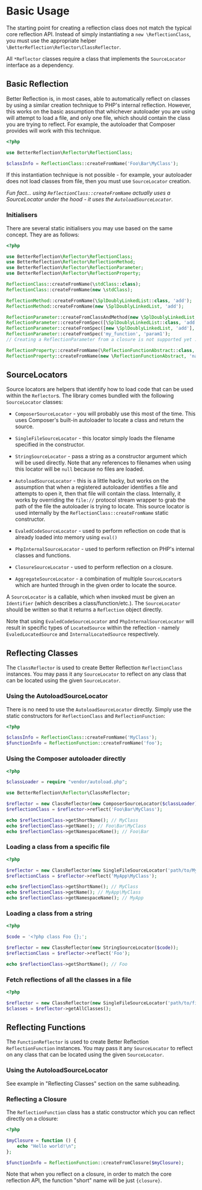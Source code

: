 # Basic Usage

The starting point for creating a reflection class does not match the typical
core reflection API. Instead of simply instantiating a `new \ReflectionClass`,
you must use the appropriate helper `\BetterReflection\Reflector\ClassReflector`.

All `*Reflector` classes require a class that implements the `SourceLocator`
interface as a dependency.

## Basic Reflection

Better Reflection is, in most cases, able to automatically reflect on classes
by using a similar creation technique to PHP's internal reflection. However,
this works on the basic assumption that whichever autoloader you are using will
attempt to load a file, and only one file, which should contain the class you
are trying to reflect. For example, the autoloader that Composer provides will
work with this technique.

```php
<?php

use BetterReflection\Reflector\ReflectionClass;

$classInfo = ReflectionClass::createFromName('Foo\Bar\MyClass');
```

If this instantiation technique is not possible - for example, your autoloader
does not load classes from file, then you must use `SourceLocator` creation.

*Fun fact... using `ReflectionClass::createFromName` actually uses a
SourceLocator under the hood - it uses the `AutoloadSourceLocator`.*

### Initialisers

There are several static initialisers you may use based on the same concept.
They are as follows:

```php
<?php

use BetterReflection\Reflector\ReflectionClass;
use BetterReflection\Reflector\ReflectionMethod;
use BetterReflection\Reflector\ReflectionParameter;
use BetterReflection\Reflector\ReflectionProperty;

ReflectionClass::createFromName(\stdClass::class);
ReflectionClass::createFromName(new \stdClass);

ReflectionMethod::createFromName(\SplDoublyLinkedList::class, 'add');
ReflectionMethod::createFromName(new \SplDoublyLinkedList, 'add');

ReflectionParameter::createFromClassAndMethod(new \SplDoublyLinkedList, 'add', 'index');
ReflectionParameter::createFromSpec([\SplDoublyLinkedList::class, 'add'], 'index');
ReflectionParameter::createFromSpec([new \SplDoublyLinkedList, 'add'], 'index');
ReflectionParameter::createFromSpec('my_function', 'param1');
// Creating a ReflectionParameter from a closure is not supported yet :(

ReflectionProperty::createFromName(\ReflectionFunctionAbstract::class, 'name');
ReflectionProperty::createFromName(new \ReflectionFunctionAbstract, 'name')
```

## SourceLocators

Source locators are helpers that identify how to load code that can be used
within the `Reflector`s. The library comes bundled with the following 
`SourceLocator` classes:

 * `ComposerSourceLocator` - you will probably use this most of the time. This
    uses Composer's built-in autoloader to locate a class and return the source.
    
 * `SingleFileSourceLocator` - this locator simply loads the filename specified
    in the constructor.
    
 * `StringSourceLocator` - pass a string as a constructor argument which will
    be used directly. Note that any references to filenames when using this
    locator will be `null` because no files are loaded.

 * `AutoloadSourceLocator` - this is a little hacky, but works on the assumption
    that when a registered autoloader identifies a file and attempts to open it,
    then that file will contain the class. Internally, it works by overriding
    the `file://` protocol stream wrapper to grab the path of the file the
    autoloader is trying to locate. This source locator is used internally by
    the `ReflectionClass::createFromName` static constructor.

 * `EvaledCodeSourceLocator` - used to perform reflection on code that is
    already loaded into memory using `eval()`

 * `PhpInternalSourceLocator` - used to perform reflection on PHP's internal
    classes and functions.

 * `ClosureSourceLocator` - used to perform reflection on a closure.

 * `AggregateSourceLocator` - a combination of multiple `SourceLocator`s which
    are hunted through in the given order to locate the source.

A `SourceLocator` is a callable, which when invoked must be given an
`Identifier` (which describes a class/function/etc.). The `SourceLocator`
should be written so that it returns a `Reflection` object directly.

Note that using `EvaledCodeSourceLocator` and `PhpInternalSourceLocator` will
result in specific types of `LocatedSource` within the reflection - namely
`EvaledLocatedSource` and `InternalLocatedSource` respectively.

## Reflecting Classes

The `ClassReflector` is used to create Better Reflection `ReflectionClass`
instances. You may pass it any `SourceLocator` to reflect on any class that
can be located using the given `SourceLocator`.

### Using the AutoloadSourceLocator

There is no need to use the `AutoloadSourceLocator` directly. Simply use the
static constructors for `ReflectionClass` and `ReflectionFunction`:

```php
<?php

$classInfo = ReflectionClass::createFromName('MyClass');
$functionInfo = ReflectionFunction::createFromName('foo');
```

### Using the Composer autoloader directly

```php
<?php

$classLoader = require "vendor/autoload.php";

use BetterReflection\Reflector\ClassReflector;

$reflector = new ClassReflector(new ComposerSourceLocator($classLoader));
$reflectionClass = $reflector->reflect('Foo\Bar\MyClass');

echo $reflectionClass->getShortName(); // MyClass
echo $reflectionClass->getName(); // Foo\Bar\MyClass
echo $reflectionClass->getNamespaceName(); // Foo\Bar
```

### Loading a class from a specific file

```php
<?php

$reflector = new ClassReflector(new SingleFileSourceLocator('path/to/MyApp/MyClass.php'));
$reflectionClass = $reflector->reflect('MyApp\MyClass');

echo $reflectionClass->getShortName(); // MyClass
echo $reflectionClass->getName(); // MyApp\MyClass
echo $reflectionClass->getNamespaceName(); // MyApp
```

### Loading a class from a string

```php
<?php

$code = '<?php class Foo {};';

$reflector = new ClassReflector(new StringSourceLocator($code));
$reflectionClass = $reflector->reflect('Foo');

echo $reflectionClass->getShortName(); // Foo
```

### Fetch reflections of all the classes in a file

```php
<?php

$reflector = new ClassReflector(new SingleFileSourceLocator('path/to/file.php'));
$classes = $reflector->getAllClasses();
```

## Reflecting Functions

The `FunctionReflector` is used to create Better Reflection `ReflectionFunction`
instances. You may pass it any `SourceLocator` to reflect on any class that
can be located using the given `SourceLocator`.

### Using the AutoloadSourceLocator

See example in "Reflecting Classes" section on the same subheading.

### Reflecting a Closure

The `ReflectionFunction` class has a static constructor which you can reflect
directly on a closure:

```php
<?php

$myClosure = function () {
    echo "Hello world!\n";
};

$functionInfo = ReflectionFunction::createFromClosure($myClosure);
```

Note that when you reflect on a closure, in order to match the core reflection
API, the function "short" name will be just `{closure}`.
